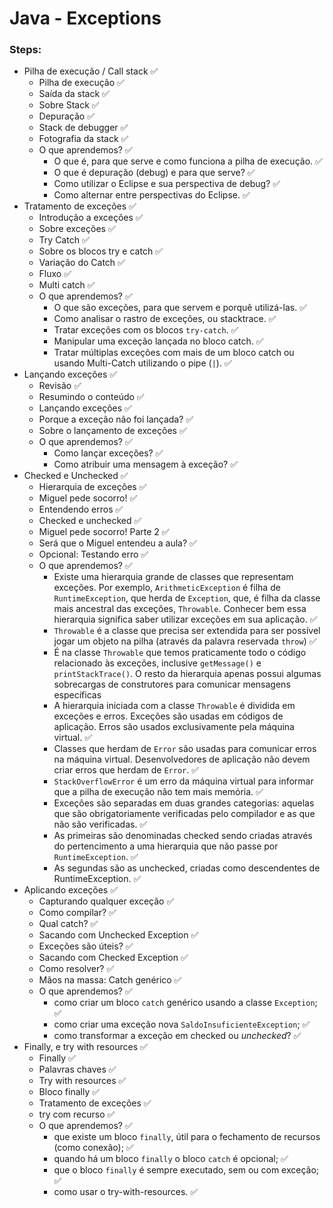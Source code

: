 # Java - Exceptions

### Steps:

- Pilha de execução / Call stack ✅
  - Pilha de execução ✅
  - Saída da stack ✅
  - Sobre Stack ✅
  - Depuração ✅
  - Stack de debugger ✅
  - Fotografia da stack ✅
  - O que aprendemos? ✅
    - O que é, para que serve e como funciona a pilha de execução. ✅
    - O que é depuração (debug) e para que serve? ✅
    - Como utilizar o Eclipse e sua perspectiva de debug? ✅
    - Como alternar entre perspectivas do Eclipse. ✅
- Tratamento de exceções ✅
  - Introdução a exceções ✅
  - Sobre exceções ✅
  - Try Catch ✅
  - Sobre os blocos try e catch ✅
  - Variação do Catch ✅
  - Fluxo ✅
  - Multi catch ✅
  - O que aprendemos? ✅
    - O que são exceções, para que servem e porquê utilizá-las. ✅
    - Como analisar o rastro de exceções, ou stacktrace. ✅
    - Tratar exceções com os blocos `try-catch`. ✅
    - Manipular uma exceção lançada no bloco catch. ✅
    - Tratar múltiplas exceções com mais de um bloco catch ou usando Multi-Catch utilizando o pipe (`|`). ✅
- Lançando exceções ✅
  - Revisão ✅
  - Resumindo o conteúdo ✅
  - Lançando exceções ✅
  - Porque a exceção não foi lançada? ✅
  - Sobre o lançamento de exceções ✅
  - O que aprendemos? ✅
    - Como lançar exceções? ✅
    - Como atribuir uma mensagem à exceção? ✅
- Checked e Unchecked ✅
  - Hierarquia de exceções ✅
  - Miguel pede socorro! ✅
  - Entendendo erros ✅
  - Checked e unchecked ✅
  - Miguel pede socorro! Parte 2 ✅
  - Será que o Miguel entendeu a aula? ✅
  - Opcional: Testando erro ✅
  - O que aprendemos? ✅
    - Existe uma hierarquia grande de classes que representam exceções. Por exemplo, `ArithmeticException` é filha 
      de `RuntimeException`, que herda de `Exception`, que, é filha da classe mais ancestral das exceções, `Throwable`. Conhecer bem essa hierarquia significa saber utilizar exceções em sua aplicação. ✅
    - `Throwable` é a classe que precisa ser extendida para ser possível jogar um objeto na pilha (através da 
    palavra reservada `throw`) ✅
    - É na classe `Throwable` que temos praticamente todo o código relacionado às exceções, inclusive `getMessage()` e 
    `printStackTrace()`. O resto da hierarquia apenas possui algumas sobrecargas de construtores para comunicar mensagens específicas
    - A hierarquia iniciada com a classe `Throwable` é dividida em exceções e erros. Exceções são usadas em códigos de 
    aplicação. Erros são usados exclusivamente pela máquina virtual. ✅
    - Classes que herdam de `Error` são usadas para comunicar erros na máquina virtual. Desenvolvedores de aplicação 
    não devem criar erros que herdam de `Error`. ✅
    - `StackOverflowError` é um erro da máquina virtual para informar que a pilha de execução não tem mais memória. ✅
    - Exceções são separadas em duas grandes categorias: aquelas que são obrigatoriamente verificadas pelo compilador 
    e as que não são verificadas. ✅
    - As primeiras são denominadas checked sendo criadas através do pertencimento a uma hierarquia que não passe por 
    `RuntimeException`. ✅
    - As segundas são as unchecked, criadas como descendentes de RuntimeException. ✅
- Aplicando exceções ✅
  - Capturando qualquer exceção ✅
  - Como compilar? ✅
  - Qual catch? ✅
  - Sacando com Unchecked Exception ✅
  - Exceções são úteis? ✅
  - Sacando com Checked Exception ✅
  - Como resolver? ✅
  - Mãos na massa: Catch genérico ✅
  - O que aprendemos? ✅
    - como criar um bloco `catch` genérico usando a classe `Exception`; ✅
    - como criar uma exceção nova `SaldoInsuficienteException`; ✅
    - como transformar a exceção em checked ou _unchecked_? ✅
- Finally, e try with resources ✅
  - Finally ✅
  - Palavras chaves ✅
  - Try with resources ✅
  - Bloco finally ✅
  - Tratamento de exceções ✅
  - try com recurso ✅
  - O que aprendemos? ✅
    - que existe um bloco `finally`, útil para o fechamento de recursos (como conexão); ✅
    - quando há um bloco `finally` o bloco `catch` é opcional; ✅
    - que o bloco `finally` é sempre executado, sem ou com exceção; ✅
    - como usar o try-with-resources. ✅